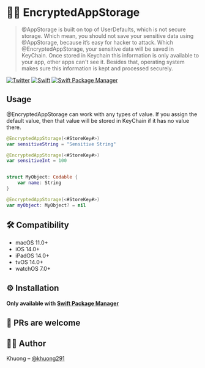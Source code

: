 # 🥷❌ EncryptedAppStorage
> @AppStorage is built on top of UserDefaults, which is not secure storage. Which mean, you should not save your sensitive data using @AppStorage, because it’s easy for hacker to attack. Which @EncryptedAppStorage, your sensitive data will be saved in KeyChain. Once stored in Keychain this information is only available to your app, other apps can't see it. Besides that, operating system makes sure this information is kept and processed securely.

[![Twitter](https://img.shields.io/badge/contact-%40khuong291-blue)](http://twitter.com/khuong291)
[![Swift](https://img.shields.io/badge/swift-5-orange)](https://swift.org)
[![Swift Package Manager](https://img.shields.io/badge/Swift%20Package%20Manager-compatible-4BC51D.svg?style=flat)](https://swift.org/package-manager)

## Usage

@EncryptedAppStorage can work with any types of value. If you assign the default value, then that value will be stored in KeyChain if it has no value there.

```swift
@EncryptedAppStorage(<#StoreKey#>)
var sensitiveString = "Sensitive String"
```

```swift
@EncryptedAppStorage(<#StoreKey#>)
var sensitiveInt = 100
```

```swift

struct MyObject: Codable {
    var name: String
}

@EncryptedAppStorage(<#StoreKey#>)
var myObject: MyObject? = nil
```

## 🛠 Compatibility

- macOS 11.0+
- iOS 14.0+
- iPadOS 14.0+
- tvOS 14.0+
- watchOS 7.0+

## ⚙️ Installation

#### Only available with [Swift Package Manager](https://github.com/apple/swift-package-manager)

## 🍻 PRs are welcome

## 👨‍💻 Author

Khuong – [@khuong291](https://twitter.com/khuong291)
